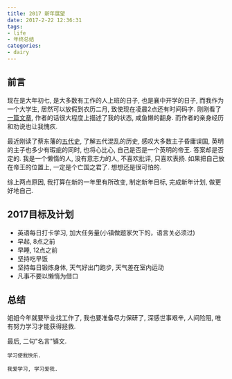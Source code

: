 ```yaml
---
title: 2017 新年展望
date: 2017-2-22 12:36:31
tags:
- life
- 年终总结
categories:
- dairy
---
```


## 前言
现在是大年初七, 是大多数有工作的人上班的日子, 也是襄中开学的日子, 而我作为一个大学生, 居然可以放假到农历二月, 致使现在凌晨2点还有时间码字. 刚刚看了[一篇文章](http://www.jianshu.com/p/0566385dceff), 作者的话很大程度上描述了我的状态, 咸鱼懒的翻身. 而作者的亲身经历和劝说也让我愧疚. 

最近刚读了蔡东藩的[五代史](https://book.douban.com/subject/3089584/), 了解五代混乱的历史, 感叹大多数主子昏庸误国, 英明的主子也多少有瑕疵的同时, 也将心比心, 自己是否是一个英明的帝王. 答案却是否定的. 我是一个懒惰的人, 没有意志力的人, 不喜欢批评, 只喜欢表扬. 如果把自己放在帝王的位置上, 一定是个亡国之君了. 想想还是很可怕的.

综上两点原因, 我打算在新的一年里有所改变, 制定新年目标, 完成新年计划, 做更好地自己.

## 2017目标及计划

+ 英语每日打卡学习, 加大任务量(小镇做题家欠下的，语言关必须过)
+ 早起, 8点之前
+ 早睡, 12点之前
+ 坚持吃早饭
+ 坚持每日锻炼身体, 天气好出门跑步, 天气差在室内运动
+ 凡事不要以懒惰为借口

## 总结
姐姐今年就要毕业找工作了, 我也要准备尽力保研了, 深感世事艰辛, 人间险阻, 唯有努力学习才能获得拯救.

最后, 二句"名言"镇文.

    学习使我快乐.

    我爱学习, 学习爱我.